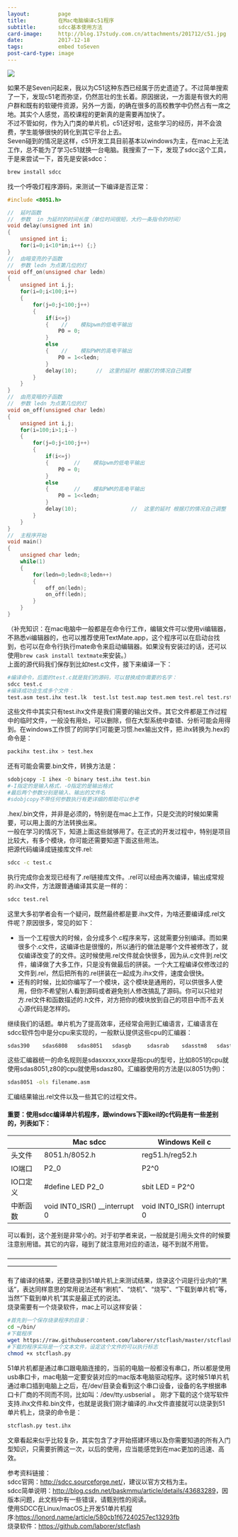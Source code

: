 ```yaml
---
layout:         page
title:          在Mac电脑编译c51程序
subtitle:       sdcc基本使用方法
card-image:     http://blog.17study.com.cn/attachments/201712/c51.jpg
date:           2017-12-18
tags:           embed toSeven
post-card-type: image
---
```

![](http://blog.17study.com.cn/attachments/201712/c51.jpg)

如果不是Seven问起来，我以为C51这种东西已经属于历史遗迹了。不过简单搜索了一下，发现c51老而弥坚，仍然茁壮的生长着。原因据说，一方面是有很大的用户群和既有的软硬件资源，另外一方面，的确在很多的高校教学中仍然占有一席之地。其实个人感觉，高校课程的更新真的是需要再加快了。  
不过不管如何，作为入门类的单片机，c51还好啦，这些学习的经历，并不会浪费，学生能够很快的转化到其它平台上去。  
Seven碰到的情况是这样，c51开发工具目前基本以windows为主，在mac上无法工作，总不能为了学习c51就换一台电脑。我搜索了一下，发现了sdcc这个工具，于是来尝试一下，首先是安装sdcc：  
```bash
brew install sdcc
```
找一个呼吸灯程序源码，来测试一下编译是否正常：  
```c
#include <8051.h>

//  延时函数
//  参数  in 为延时的时间长度（单位时间很短，大约一条指令的时间）
void delay(unsigned int in)
{
    unsigned int i;
    for(i=0;i<10*in;i++) {;}
}
//  由暗变亮的子函数
//  参数 ledn 为点第几位的灯
void off_on(unsigned char ledn)
{
    unsigned int i,j;
    for(i=0;i<100;i++)
    {
        for(j=0;j<100;j++)
        {
            if(i<=j)
            {    //    模拟pwm的低电平输出
				P0 = 0;
            }
            else
            {    //    模拟PWM的高电平输出
				P0 = 1<<ledn;
            }
			delay(10);      //  这里的延时 根据灯的情况自己调整
        }
    }
}
//  由亮变暗的子函数
//  参数 ledn 为点第几位的灯
void on_off(unsigned char ledn)
{
    unsigned int i,j;
    for(i=100;i>1;i--)
    {
        for(j=0;j<100;j++)
        {
            if(i<=j)
            {        //    模拟pwm的低电平输出
				P0 = 0;
            }
            else
            {        //    模拟PWM的高电平输出
				P0 = 1<<ledn;
            }
			delay(10);                 //  这里的延时 根据灯的情况自己调整
        }
    }
}
//  主程序开始
void main()
{
    unsigned char ledn;
    while(1)
    {
        for(ledn=0;ledn<8;ledn++)
        {
            off_on(ledn);            
            on_off(ledn);
        }
    }
}
```
（补充知识：在mac电脑中一般都是在命令行工作，编辑文件可以使用vi编辑器，不熟悉vi编辑器的，也可以推荐使用TextMate.app，这个程序可以在启动台找到，也可以在命令行执行mate命令来启动编辑器。如果没有安装过的话，还可以使用`brew cask install textmate`来安装。）  
上面的源代码我们保存到比如test.c文件，接下来编译一下：  
```bash
#编译命令，后面的test.c就是我们的源码，可以替换成你需要的名字：
sdcc test.c
#编译成功会生成多个文件：
test.asm test.ihx test.lk  test.lst test.map test.mem test.rel test.rst test.sym
```
这些文件中其实只有test.ihx文件是我们需要的输出文件。其它文件都是工作过程中的临时文件，一般没有用处，可以删除，但在大型系统中查错、分析可能会用得到。在windows工作惯了的同学们可能更习惯.hex输出文件，把.ihx转换为.hex的命令是：  
```bash
packihx test.ihx > test.hex
```
还有可能会需要.bin文件，转换方法是：  
```bash
sdobjcopy -I ihex -O binary test.ihx test.bin
#-I指定的是输入格式，-O指定的是输出格式
#最后两个参数分别是输入、输出的文件名
#sdobjcopy不带任何参数执行有更详细的帮助可以参考
```
.hex/.bin文件，并非是必须的，特别是在mac上工作，只是交流的时候如果需要，可以用上面的方法转换出来。  
一般在学习的情况下，知道上面这些就够用了。在正式的开发过程中，特别是项目比较大，有多个模块，你可能还需要知道下面这些用法。  
把源代码编译成链接库文件.rel:  
```bash
sdcc -c test.c
```
执行完成你会发现已经有了.rel链接库文件。.rel可以经由再次编译，输出成常规的.ihx文件，方法跟普通编译其实是一样的：  
```bash
sdcc test.rel
```
这里大多初学者会有一个疑问，既然最终都是要.ihx文件，为啥还要编译成.rel文件呢？原因很多，常见的如下：  
* 当一个工程很大的时候，会分成多个.c程序来写，这就需要分别编译。而如果很多个.c文件，这编译也是很慢的，所以通行的做法是哪个文件被修改了，就仅编译改变了的文件。这时候使用.rel文件就会快很多，因为从.c文件到.rel文件，编译做了大多工作，只是没有做最后的拼装。一个大工程编译仅修改过的文件到.rel，然后把所有的.rel拼装在一起成为.ihx文件，速度会很快。  
* 还有的时候，比如你编写了一个模块，这个模块是通用的，可以供很多人使用，但你不希望别人看到源码或者避免别人修改搞乱了源码。你可以只给对方.rel文件和函数描述的.h文件，对方把你的模块放到自己的项目中而不去关心源代码是怎样的。  

继续我们的话题。单片机为了提高效率，还经常会用到汇编语言，汇编语言在sdcc软件包中是分cpu来实现的，一般默认提供这些cpu的汇编器：  
```bash
sdas390    sdas6808   sdas8051   sdasgb     sdasrab    sdasstm8   sdastlcs90 sdasz80
```
这些汇编器统一的命名规则是sdasxxxx,xxxx是指cpu的型号，比如8051的cpu就使用sdas8051,z80的cpu就使用sdasz80。汇编器使用的方法是(以8051为例)：  
```bash
sdas8051 -ols filename.asm
```
汇编结果输出.rel文件以及一些其它的过程文件。  

#### 重要：使用sdcc编译单片机程序，跟windows下面keil的c代码是有一些差别的，列表如下：

|  &nbsp;            |   Mac sdcc              | Windows Keil c        |  
|------------|-----------------------|---------------------|
| 头文件 | 8051.h/8052.h | reg51.h/reg52.h|
| IO端口 | P2_0 | P2^0 |
| IO口定义 | #define LED P2_0 | sbit LED = P2^0 |
| 中断函数 | void INT0_ISR() __interrupt 0 | void INT0_ISR() interrupt 0 |

可以看到，这个差别是非常小的。对于初学者来说，一般就是引用头文件的时候要注意别用错。其它的内容，碰到了就注意用对应的语法，碰不到就不用管。  

————————————————————————————————————————————

有了编译的结果，还要烧录到51单片机上来测试结果，烧录这个词是行业内的“黑话”，表达同样意思的常用说法还有“刷机”、“烧机”、“烧写”、“下载到单片机”等，当然”下载到单片机”其实是最正式的说法。  
烧录需要有一个烧录软件，mac上可以这样安装：
```bash
#首先到一个保存烧录程序的目录：
cd ~/bin/
#下载程序
wget https://raw.githubusercontent.com/laborer/stcflash/master/stcflash.py
#下载的程序实际是一个文本文件，设定这个文件的可以执行标志
chmod +x stcflash.py
```
51单片机都是通过串口跟电脑连接的，当前的电脑一般都没有串口，所以都是使用usb串口卡，mac电脑一定要安装对应的mac版本电脑驱动程序。这时候51单片机通过串口插到电脑上之后，在/dev/目录会看到这个串口设备，设备的名字根据串口卡厂商的不同而不同，比如叫：/dev/tty.usbserial 。
刚才下载的这个烧写软件支持.ihx文件和.bin文件，也就是说我们刚才编译的.ihx文件直接就可以烧录到51单片机上，烧录的命令是：  
```bash
stcflash.py test.ihx
```
文章看起来似乎比较复杂，其实包含了才开始搭建环境以及你需要知道的所有入门型知识，只需要折腾这一次，以后的使用，应当能感觉到在mac更加的迅速、高效。


参考资料链接：  
sdcc官网：<http://sdcc.sourceforge.net/>，建议以官方文档为主。  
sdcc简单说明：<http://blog.csdn.net/baskmmu/article/details/43683289>，因版本问题，此文档中有一些错误，请甄别性的阅读。  
使用SDCC在Linux/macOS上开发51单片机程序:<https://lonord.name/article/580cb1f67240257ec13293fb>  
烧录软件：<https://github.com/laborer/stcflash>  

